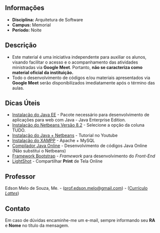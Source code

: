## Informações
* **Disciplina:** Arquitetura de Software
* **Campus:** Memorial
* **Período:** Noite

## Descrição
* Este material é uma iniciativa independente para auxiliar os alunos, visando facilitar o acesso e o acompanhamento das atividades ministradas via **Google Meet**. Portanto, **não se caracteriza como material oficial da instituição.**
* Todo o desenvolvimento de códigos e/ou materiais apresentados via **Google Meet** serão disponibilizados imediatamente após o término das aulas.

## Dicas Úteis
* [Instalação do Java EE](https://www.oracle.com/java/technologies/javaee-8-sdk-downloads.html) - Pacote necessário para desenvolvimento de aplicações para web com Java - Java Enterprise Edition.
* [Instalação do Netbeans Versão 8.2](https://netbeans.org/downloads/old/8.2/) - Selecione a opção da coluna TUDO.
* [Instalação do Java + Netbeans](https://youtu.be/Qb-LCJYeeXM) - Tutorial no Youtube
* [Instalação do XAMPP](https://www.apachefriends.org/pt_br/index.html) - Apache + MySQL
* [Compilador Java Online](https://www.onlinegdb.com/) - Desenvolvimento de códigos Java Online (Não substitui o Netbeans)
* [Framework Bootstrap](https://getbootstrap.com/) - *Framework* para desenvolvimento do *Front-End*
* [LightShot](https://prnt.sc/) - Compartilhar **Print** de Tela Online

## Professor
Edson Melo de Souza, Me. - ([prof.edson.melo@gmail.com](mailto:prof.edson.melo@gmail.com)) - ([Currículo *Lattes*](http://lattes.cnpq.br/2641658716558510))

## Contato
Em caso de dúvidas encaminhe-me um e-mail, sempre informando seu **RA** e **Nome** no título da mensagem.